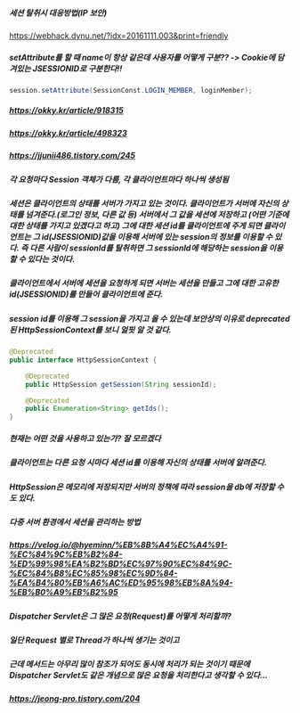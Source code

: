 ##### 세션 탈취시 대응방법(IP 보안)
https://webhack.dynu.net/?idx=20161111.003&print=friendly

##### setAttribute를 할 때 name이 항상 같은데 사용자를 어떻게 구분?? -> Cookie에 담겨있는 JSESSIONID로 구분한다!!
```java
session.setAttribute(SessionConst.LOGIN_MEMBER, loginMember);
```
##### https://okky.kr/article/918315
##### https://okky.kr/article/498323
##### https://jjunii486.tistory.com/245

##### 각 요청마다 Session 객체가 다름, 각 클라이언트마다 하나씩 생성됨
##### 세션은 클라이언트의 상태를 서버가 가지고 있는 것이다. 클라이언트가 서버에 자신의 상태를 넘겨준다.(로그인 정보, 다른 값 등) 서버에서 그 값을 세션에 저장하고 (어떤 기준에 대한 상태를 가지고 있겠다고 하고) 그에 대한 세션 id를 클라이언트에 주게 되면 클라이언트는 그 id(JSESSIONID)값을 이용해 서버에 있는 session의 정보를 이용할 수 있다. 즉 다른 사람이 sessionId를 탈취하면 그 sessionId에 해당하는 session을 이용할 수 있다는 것이다.
##### 클라이언트에서 서버에 세션을 요청하게 되면 서버는 세션을 만들고 그에 대한 고유한 id(JSESSIONID)를 만들어 클라이언트에 준다.

##### session id를 이용해 그 session을 가지고 올 수 있는데 보안상의 이유로 deprecated 된 HttpSessionContext를 보니 얼핏 알 것 같다.
```java
@Deprecated
public interface HttpSessionContext {

    @Deprecated
    public HttpSession getSession(String sessionId);

    @Deprecated
    public Enumeration<String> getIds();
}
```

##### 현재는 어떤 것을 사용하고 있는가? 잘 모르겠다

##### 클라이언트는 다른 요청 시마다 세션 id를 이용해 자신의 상태를 서버에 알려준다.
##### HttpSession은 메모리에 저장되지만 서버의 정책에 따라 session을 db에 저장할 수도 있다.


##### 다중 서버 환경에서 세션을 관리하는 방법
##### https://velog.io/@hyeminn/%EB%8B%A4%EC%A4%91-%EC%84%9C%EB%B2%84-%ED%99%98%EA%B2%BD%EC%97%90%EC%84%9C-%EC%84%B8%EC%85%98%EC%9D%84-%EA%B4%80%EB%A6%AC%ED%95%98%EB%8A%94-%EB%B0%A9%EB%B2%95

##### Dispatcher Servlet은 그 많은 요청(Request)를 어떻게 처리할까?
##### 일단 Request 별로 Thread가 하나씩 생기는 것이고
##### 근데 메서드는 아무리 많이 참조가 되어도 동시에 처리가 되는 것이기 때문에 Dispatcher Servlet도 같은 개념으로 많은 요청을 처리한다고 생각할 수 있다...
##### https://jeong-pro.tistory.com/204